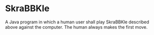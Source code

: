 # SkraBBKle
A Java program in which a human user shall play SkraBBKle described above against the computer. The human always makes the first move.
